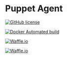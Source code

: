 # Puppet Agent

[![GitHub license](https://img.shields.io/github/license/oconnormi/docker-puppetagent.svg?style=flat-square)](https://github.com/oconnormi/docker-puppetagent/blob/master/LICENSE)

[![Docker Automated build](https://img.shields.io/docker/automated/oconnormi/puppetagent.svg?maxAge=2592000?style=flat-square)](https://hub.docker.com/r/oconnormi/puppetagent/)

[![Waffle.io](https://img.shields.io/waffle/label/oconnormi/docker-puppetagent/ready.svg?maxAge=2592000?style=flat-square)](https://waffle.io/oconnormi/docker-puppetagent)

[![Waffle.io](https://img.shields.io/waffle/label/oconnormi/docker-puppetagent/in%20progress.svg?maxAge=2592000?style=flat-square)](https://waffle.io/oconnormi/docker-puppetagent)
